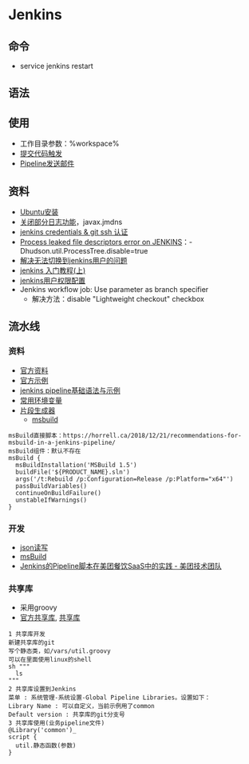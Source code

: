 # Jenkins
## 命令
* service jenkins restart

## 语法

## 使用
* 工作目录参数：%workspace%
* [提交代码触发](https://medium.com/@xfstart07/devops-gitlab-%E6%8F%90%E4%BA%A4%E4%BB%A3%E7%A0%81%E8%A7%A6%E5%8F%91-jenkins-%E9%83%A8%E7%BD%B2-43601d7baf34)
* [Pipeline发送邮件](https://blog.csdn.net/u011541946/article/details/84034272)

## 资料
* [Ubuntu安装](http://blog.csdn.net/fenglailea/article/details/25919367)
* [关闭部分日志功能](http://blog.csdn.net/qq_33588470/article/details/54647496)，javax.jmdns
* [jenkins credentials & git ssh 认证](http://blog.csdn.net/gw569453350game/article/details/51911179)
* [Process leaked file descriptors error on JENKINS](http://stackoverflow.com/questions/17024441/process-leaked-file-descriptors-error-on-jenkins)：-Dhudson.util.ProcessTree.disable=true
* [解决无法切换到jenkins用户的问题](http://blog.csdn.net/csfreebird/article/details/27968019)
* [jenkins 入门教程(上)](http://www.cnblogs.com/yjmyzz/p/jenkins-tutorial-part-1.html)
* [jenkins用户权限配置](https://www.jianshu.com/p/fca6c3ecde5d)
* Jenkins workflow job: Use parameter as branch specifier
  * 解决方法：disable "Lightweight checkout" checkbox

## 流水线
### 资料
* [官方资料](https://www.jenkins.io/zh/doc/book/pipeline/)
* [官方示例](https://www.jenkins.io/doc/pipeline/examples/)
* [jenkins pipeline基础语法与示例](https://www.jianshu.com/p/f1167e8850cd)
* [常用环境变量](https://blog.csdn.net/qq_41030861/article/details/105171222)
* [片段生成器](http://%domain%/job/%jobName%/pipeline-syntax/)
  * [msbuild](https://jenkinsci.github.io/job-dsl-plugin/#method/javaposse.jobdsl.dsl.helpers.step.StepContext.msBuild)
```
msBuild直接脚本：https://horrell.ca/2018/12/21/recommendations-for-msbuild-in-a-jenkins-pipeline/
msBuild组件：默认不存在
msBuild {
  msBuildInstallation('MSBuild 1.5')
  buildFile('${PRODUCT_NAME}.sln')
  args('/t:Rebuild /p:Configuration=Release /p:Platform="x64"')
  passBuildVariables()
  continueOnBuildFailure()
  unstableIfWarnings()
}
```

### 开发
* [json读写](https://blog.csdn.net/u011541946/article/details/83833289)
* [msBuild](https://jenkinsci.github.io/job-dsl-plugin/#method/javaposse.jobdsl.dsl.helpers.step.StepContext.msBuild)
* [Jenkins的Pipeline脚本在美团餐饮SaaS中的实践 - 美团技术团队](https://tech.meituan.com/2018/08/02/erp-cd-jenkins-pipeline.html)

### 共享库
* 采用groovy
* [官方共享库](https://www.jenkins.io/zh/doc/book/pipeline/shared-libraries/), [共享库](https://www.qikqiak.com/post/jenkins-shared-library-demo/)
```
1 共享库开发
新建共享库的git
写个静态类，如/vars/util.groovy
可以在里面使用linux的shell
sh """
  ls
"""
2 共享库设置到Jenkins
菜单 : 系统管理-系统设置-Global Pipeline Libraries。设置如下：
Library Name : 可以自定义，当前示例用了common
Default version : 共享库的git分支号
3 共享库使用(业务pipeline文件)
@Library('common')_
script {
  util.静态函数(参数)
}
```
